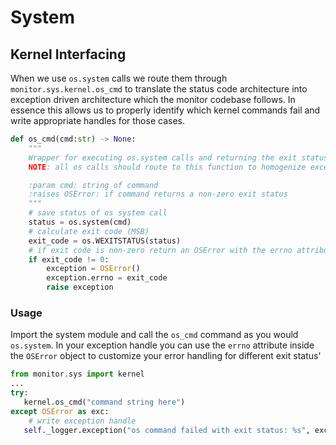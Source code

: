 # System

## Kernel Interfacing

When we use `os.system` calls we route them through `monitor.sys.kernel.os_cmd` to translate the status code architecture into exception driven architecture which the monitor codebase follows. In essence this allows us to properly identify which kernel commands fail and write appropriate handles for those cases.

```python
def os_cmd(cmd:str) -> None:
    """
    Wrapper for executing os.system calls and returning the exit status through OSError.
    NOTE: all os calls should route to this function to homogenize exception handles.

    :param cmd: string of command 
    :raises OSError: if command returns a non-zero exit status
    """
    # save status of os system call
    status = os.system(cmd)
    # calculate exit code (MSB)
    exit_code = os.WEXITSTATUS(status)
    # if exit code is non-zero return an OSError with the errno attribute set
    if exit_code != 0:
        exception = OSError()
        exception.errno = exit_code
        raise exception
```
### Usage

Import the system module and call the `os_cmd` command as you would `os.system`. In your exception handle you can use the `errno` attribute inside the `OSError` object to customize your error handling for different exit status'

```python
from monitor.sys import kernel
...
try:
   kernel.os_cmd("command string here")
except OSError as exc:
    # write exception handle
   self._logger.exception("os command failed with exit status: %s", exc.errno)
```